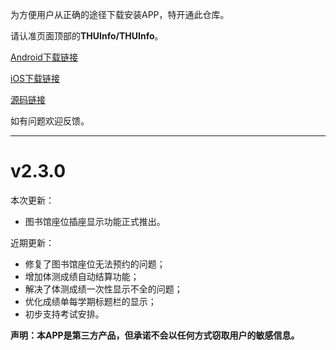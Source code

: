 为方便用户从正确的途径下载安装APP，特开通此仓库。

请认准页面顶部的**THUInfo/THUInfo**。

[Android下载链接](https://install.appcenter.ms/users/unidy/apps/thuinfo/distribution_groups/cd)

[iOS下载链接](https://apps.apple.com/cn/app/thu-info/id1533968428)

[源码链接](https://github.com/UNIDY2002/THUInfo)

如有问题欢迎反馈。

---

# v2.3.0

本次更新：
- 图书馆座位插座显示功能正式推出。

近期更新：
- 修复了图书馆座位无法预约的问题；
- 增加体测成绩自动结算功能；
- 解决了体测成绩一次性显示不全的问题；
- 优化成绩单每学期标题栏的显示；
- 初步支持考试安排。

**声明：本APP是第三方产品，但承诺不会以任何方式窃取用户的敏感信息。**

